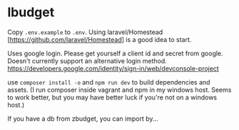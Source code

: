 # lbudget

Copy `.env.example` to `.env`. Using laravel/Homestead [https://github.com/laravel/Homestead] is a good idea to start.

Uses google login. Please get yourself a client id and secret from google. Doesn't currently support an alternative login method.
https://developers.google.com/identity/sign-in/web/devconsole-project

use `composer install -o` and `npm run dev` to build dependencies and assets.
(I run composer inside vagrant and npm in my windows host. Seems to work better, but you may have better luck if you're not on a windows host.)

If you have a db from zbudget, you can import by...

